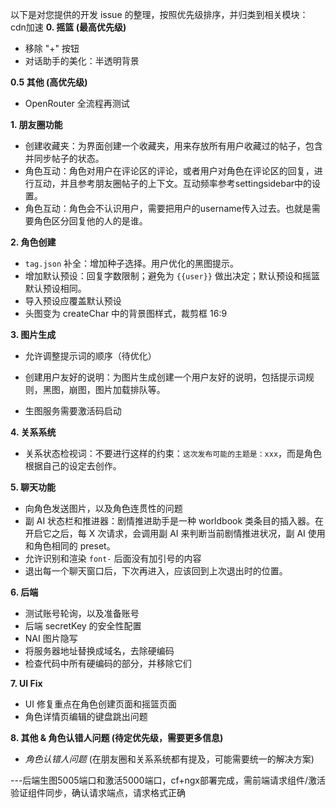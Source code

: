 以下是对您提供的开发 issue 的整理，按照优先级排序，并归类到相关模块：
cdn加速
**0. 摇篮 (最高优先级)**

*   移除 "+" 按钮
*   对话助手的美化：半透明背景

**0.5 其他 (高优先级)**

*   OpenRouter 全流程再测试

**1. 朋友圈功能**

*   创建收藏夹：为界面创建一个收藏夹，用来存放所有用户收藏过的帖子，包含并同步帖子的状态。
*   角色互动：角色对用户在评论区的评论，或者用户对角色在评论区的回复，进行互动，并且参考朋友圈帖子的上下文。互动频率参考settingsidebar中的设置。
*   角色互动：角色会不认识用户，需要把用户的username传入过去。也就是需要角色区分回复他的人的是谁。


**2. 角色创建**

*   `tag.json` 补全：增加种子选择。用户优化的黑图提示。
*   增加默认预设：回复字数限制；避免为 `{{user}}` 做出决定；默认预设和摇篮默认预设相同。
*   导入预设应覆盖默认预设
*   头图变为 createChar 中的背景图样式，裁剪框 16:9

**3. 图片生成**


*   允许调整提示词的顺序（待优化）
*   创建用户友好的说明：为图片生成创建一个用户友好的说明，包括提示词规则，黑图，崩图，图片加载排队等。


*   生图服务需要激活码启动

**4. 关系系统**

*   关系状态检视词：不要进行这样的约束：`这次发布可能的主题是：xxx`，而是角色根据自己的设定去创作。

**5. 聊天功能**

*   向角色发送图片，以及角色连贯性的问题
*   副 AI 状态栏和推进器：剧情推进助手是一种 worldbook 类条目的插入器。在开启它之后，每 X 次请求，会调用副 AI 来判断当前剧情推进状况，副 AI 使用和角色相同的 preset。
*   允许识别和渲染 `font-` 后面没有加引号的内容
*   退出每一个聊天窗口后，下次再进入，应该回到上次退出时的位置。

**6. 后端**

*   测试账号轮询，以及准备账号
*   后端 secretKey 的安全性配置
*   NAI 图片隐写
*   将服务器地址替换成域名，去除硬编码
*   检查代码中所有硬编码的部分，并移除它们

**7. UI Fix**

*   UI 修复重点在角色创建页面和摇篮页面
*   角色详情页编辑的键盘跳出问题

**8. 其他 & 角色认错人问题 (待定优先级，需要更多信息)**

*   *角色认错人问题* (在朋友圈和关系系统都有提及，可能需要统一的解决方案)






---后端生图5005端口和激活5000端口，cf+ngx部署完成，需前端请求组件/激活验证组件同步，确认请求端点，请求格式正确














